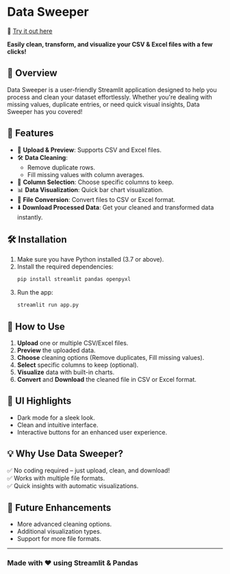 # Data Sweeper

🔗 [Try it out here](https://hurmat-ayub-data-sweeper.streamlit.app/)

**Easily clean, transform, and visualize your CSV & Excel files with a few clicks!**

## 🚀 Overview
Data Sweeper is a user-friendly Streamlit application designed to help you process and clean your dataset effortlessly. Whether you're dealing with missing values, duplicate entries, or need quick visual insights, Data Sweeper has you covered!

## 🎯 Features
- 📂 **Upload & Preview**: Supports CSV and Excel files.
- 🛠️ **Data Cleaning**:
  - Remove duplicate rows.
  - Fill missing values with column averages.
- 🎯 **Column Selection**: Choose specific columns to keep.
- 📊 **Data Visualization**: Quick bar chart visualization.
- 🔄 **File Conversion**: Convert files to CSV or Excel format.
- ⬇️ **Download Processed Data**: Get your cleaned and transformed data instantly.

## 🛠️ Installation
1. Make sure you have Python installed (3.7 or above).
2. Install the required dependencies:
   ```sh
   pip install streamlit pandas openpyxl
   ```
3. Run the app:
   ```sh
   streamlit run app.py
   ```

## 📌 How to Use
1. **Upload** one or multiple CSV/Excel files.
2. **Preview** the uploaded data.
3. **Choose** cleaning options (Remove duplicates, Fill missing values).
4. **Select** specific columns to keep (optional).
5. **Visualize** data with built-in charts.
6. **Convert** and **Download** the cleaned file in CSV or Excel format.

## 🎨 UI Highlights
- Dark mode for a sleek look.
- Clean and intuitive interface.
- Interactive buttons for an enhanced user experience.

## 💡 Why Use Data Sweeper?
✅ No coding required – just upload, clean, and download!  
✅ Works with multiple file formats.  
✅ Quick insights with automatic visualizations.

## 📌 Future Enhancements
- More advanced cleaning options.
- Additional visualization types.
- Support for more file formats.

---
### Made with ❤️ using Streamlit & Pandas

